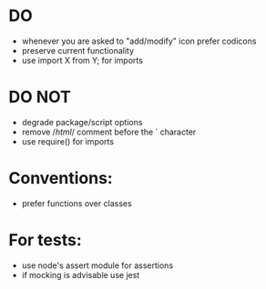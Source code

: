 # DO
- whenever you are asked to "add/modify" icon prefer codicons
- preserve current functionality
- use import X from Y; for imports

# DO NOT
- degrade package/script options
- remove /*html*/ comment before the ` character
- use require() for imports

# Conventions:
- prefer functions over classes


# For tests:
- use node's assert module for assertions
- if mocking is advisable use jest